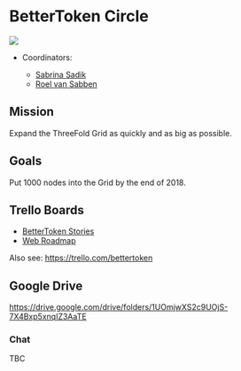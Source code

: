 # BetterToken Circle

![](/img/farmer.png)

- Coordinators:

   - [Sabrina Sadik](/contributors/tftech/sabrina_sadik.md)
   - [Roel van Sabben](/contributors/tftech/Roel_van_Sabben.md)


## Mission

Expand the ThreeFold Grid as quickly and as big as possible.


## Goals

Put 1000 nodes into the Grid by the end of 2018.

## Trello Boards

- [BetterToken Stories](https://trello.com/b/PQmtNMbX/bettertokenstories)
- [Web Roadmap](https://trello.com/b/0HELF1TD/bettertokenroadmapweb)

Also see: https://trello.com/bettertoken

## Google Drive

https://drive.google.com/drive/folders/1UOmjwXS2c9UOjS-7X4Bxp5xnqIZ3AaTE

### Chat

TBC
   